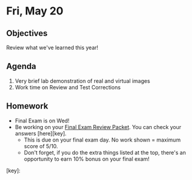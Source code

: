 Fri, May 20
=========      
  
Objectives    
------------    
Review what we've learned this year!
   
Agenda      
---------      
1. Very brief lab demonstration of real and virtual images
2. Work time on Review and Test Corrections
  
Homework    
-------------      
  
- Final Exam is on Wed!
- Be working on your [Final Exam Review Packet][rev].  You can check your answers [here][key].
	- This is due on your final exam day.  No work shown = maximum score of 5/10.
	- Don't forget, if you do the extra things listed at the top, there's an opportunity to earn 10% bonus on your final exam!


[rev]: https://avon.schoology.com/course/5138386920/materials/gp/5929859920
[key]: 
<!--stackedit_data:
eyJoaXN0b3J5IjpbNzYzMzcwNDY0LDg0MjU1ODg1MywtMzg4ND
E1ODkxLDE3MzM1MDU3NDIsLTMwNjYxODQyNCw5NzUyNDIyOSwx
NDg1ODQ2NzQzLC0xODI0MDg1ODUwLC0xNzc5MDI1OTYwLDIxMj
U5Nzc2NzQsMTM0NjA1MzYyNSwtNjk5NTA4NzI2LDE4NTUwNjgx
NTIsLTExMTUwMDI0NzIsLTE3MzkxMDcyMzksLTQwMDA5ODg5LD
UxODg2Mzc5MSwxMjMyOTgwOTA4LC0xNzU0NzEzMTgxLDE3NDQ5
NjA1NTFdfQ==
-->
